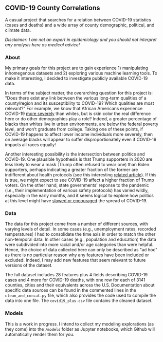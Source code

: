 ## COVID-19 County Correlations

A casual project that searches for a relation between COVID-19 statistics (cases and deaths) and a wide array of county demographic, political, and climate data.  

*Disclaimer: I am not an expert in epidemiology and you should not interpret any analysis here as medical advice!*


### About

My primary goals for this project are to gain experience 1) manipulating inhomegenous datasets and 2) exploring various machine learning tools.  To make it interesting, I decided to investigate publicly available COVID-19 data.

In terms of the subject matter, the overarching question for this project is: "Does there exist any link between the various long-term qualities of a county/region and its susceptibility to COVID-19?  Which qualities are most relevant?"  For example, we know that African Americans experience COVID-19 [more severely](https://www.cidrap.umn.edu/news-perspective/2020/08/us-blacks-3-times-more-likely-whites-get-covid-19) than whites, but is skin color the real difference here or do other demographics play a role?  Indeed, a greater percentage of blacks than whites live in urban environments, are below the federal poverty level, and won't graduate from college.  Taking one of these points, if COVID-19 happens to affect lower income individuals more severely, then on average blacks will appear to suffer disproportionately even if COVID-19 impacts all races equally!

Another interesting possibility is the intersection between politics and COVID-19.  One plausible hypothesis is that Trump supporters in 2020 are less likely to wear a mask (Trump often refused to wear one) than Biden supporters, perhaps indicating a greater fraction of the former are indifferent about health protocols (see this interesting [related article](https://www.pnas.org/content/117/39/24144)).  If this is true, we might expect to see COVID-19 affect a higher fraction of Trump voters.  On the other hand, state governments' reponse to the pandemic (i.e., their implementation of various safety protocols) has varied wildly, especially in the early months, and it seems logical to explore how politics at this level might have [slowed or encouraged](https://www.ncbi.nlm.nih.gov/pmc/articles/PMC7587838/) the spread of COVID-19.


### Data

The data for this project come from a number of different sources, with varying levels of detail.  In some cases (e.g., unemployment rates, recorded temperatures) I had to consolidate the time axis in order to match the other non-temporal data.  In other cases (e.g., population and education) the data were subdivided into more racial and/or age categories than were helpful.  Hence, the choice of data collected here can only be described as "ad hoc" as there is no particular reason why any features have been included or excluded.  Indeed, I may add new features that seem relevant to future versions of the dataset.

The full dataset includes 28 features plus 4 fields describing COVID-19 cases and 4 more for COVID-19 deaths, with one row for each of 3141 counties, cities and their equivalents across the U.S.  Documentation about specific data sources can be found in the commented lines in the `clean_and_concat.py` file, which also provides the code used to compile the data into one file.  The `covid19_plus.csv` file contains the cleaned dataset.


### Models

This is a work in progress.  I intend to collect my modeling explorations (as they come) into the `/models` folder as Jupyter notebooks, which Github will automatically render them for you.
